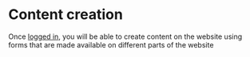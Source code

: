 # Content creation

Once [logged in](https://www.ipbes.net/user/register), you will be able to create content on the website using forms that are made available on different parts of the website
